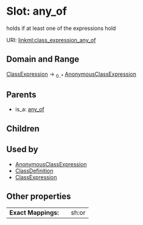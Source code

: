 
# Slot: any_of


holds if at least one of the expressions hold

URI: [linkml:class_expression_any_of](https://w3id.org/linkml/class_expression_any_of)


## Domain and Range

[ClassExpression](ClassExpression.md) &#8594;  <sub>0..\*</sub> [AnonymousClassExpression](AnonymousClassExpression.md)

## Parents

 *  is_a: [any_of](any_of.md)

## Children


## Used by

 * [AnonymousClassExpression](AnonymousClassExpression.md)
 * [ClassDefinition](ClassDefinition.md)
 * [ClassExpression](ClassExpression.md)

## Other properties

|  |  |  |
| --- | --- | --- |
| **Exact Mappings:** | | sh:or |

